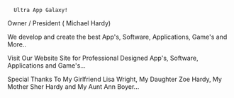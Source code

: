       Ultra App Galaxy! 
Owner / President  ( Michael Hardy) 

We develop and create the best App's, Software,
Applications, Game's and More..  

Visit Our Website Site for Professional 
Designed App's, Software, Applications and 
Game's... 

Special Thanks To My Girlfriend
Lisa Wright, My Daughter Zoe Hardy, 
My  Mother Sher Hardy and My Aunt 
Ann Boyer... 
